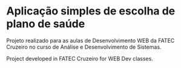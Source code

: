 # Aplicação simples de escolha de plano de saúde

Projeto realizado para as aulas de Desenvolvimento WEB da FATEC Cruzeiro no curso de Análise e Desenvolvimento de Sistemas.

Project developed in FATEC Cruzeiro for WEB Dev classes.
